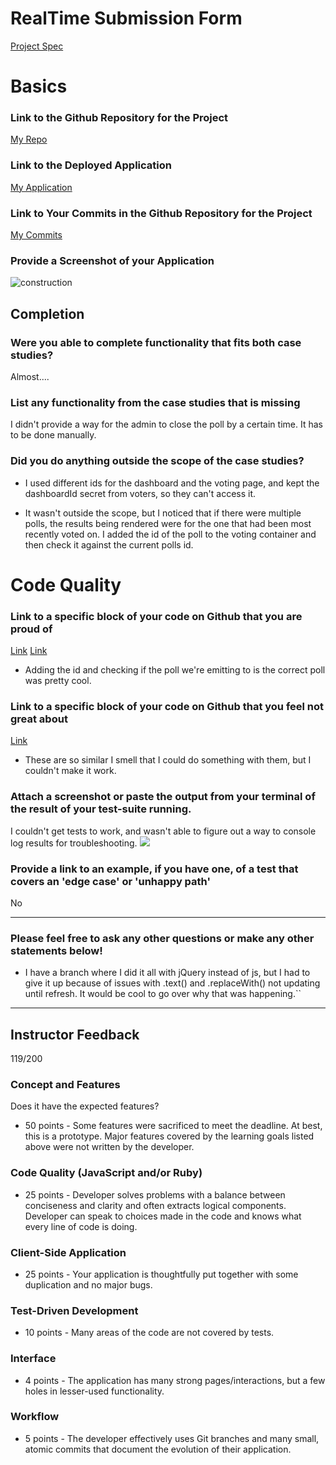 # RealTime Submission Form
[Project Spec](https://github.com/turingschool/curriculum/blob/master/source/projects/real_time.markdown)

# Basics

### Link to the Github Repository for the Project
[My Repo](https://github.com/ShannonPaige/real-time)

### Link to the Deployed Application
[My Application](https://obscure-castle-51089.herokuapp.com/)

### Link to Your Commits in the Github Repository for the Project
[My Commits](https://github.com/ShannonPaige/real-time/commits/master)

### Provide a Screenshot of your Application
![construction](http://g.recordit.co/8z86QS8OPd.gif)

## Completion

### Were you able to complete functionality that fits both case studies?
Almost....

### List any functionality from the case studies that is missing
I didn't provide a way for the admin to close the poll by a certain time. It has
to be done manually.

### Did you do anything outside the scope of the case studies?
* I used different ids for the dashboard and the voting page, and kept the dashboardId secret from voters,
so they can't access it.

* It wasn't outside the scope, but I noticed that if there were multiple polls, the results being rendered
were for the one that had been most recently voted on. I added the id of the poll
to the voting container and then check it against the current polls id.

# Code Quality

### Link to a specific block of your code on Github that you are proud of
[Link](https://github.com/ShannonPaige/real-time/blob/master/lib/find-current-poll.js)
[Link](https://github.com/ShannonPaige/real-time/blob/master/server.js#L55)
* Adding the id and checking if the poll we're emitting to is the correct poll was pretty cool.

### Link to a specific block of your code on Github that you feel not great about
[Link](https://github.com/ShannonPaige/real-time/blob/master/public/client.js#L42-L52)
* These are so similar I smell that I could do something with them, but I couldn't make it work.

### Attach a screenshot or paste the output from your terminal of the result of your test-suite running.
I couldn't get tests to work, and wasn't able to figure out a way to console log results for troubleshooting.
![](http://g.recordit.co/jaEpnTs4w1.gif)

### Provide a link to an example, if you have one, of a test that covers an 'edge case' or 'unhappy path'
No

-----

### Please feel free to ask any other questions or make any other statements below!
* I have a branch where I did it all with jQuery instead of js, but I had to give it up because of issues with
.text() and .replaceWith() not updating until refresh. It would be cool to go over why that was happening.``


-----

## Instructor Feedback

119/200

### Concept and Features

Does it have the expected features?

* 50 points - Some features were sacrificed to meet the deadline. At best, this is a prototype. Major features covered by the learning goals listed above were not written by the developer.

### Code Quality (JavaScript and/or Ruby)

* 25 points - Developer solves problems with a balance between conciseness and clarity and often extracts logical components. Developer can speak to choices made in the code and knows what every line of code is doing.

### Client-Side Application

* 25 points - Your application is thoughtfully put together with some duplication and no major bugs.

### Test-Driven Development

* 10 points - Many areas of the code are not covered by tests.

### Interface

* 4 points - The application has many strong pages/interactions, but a few holes in lesser-used functionality.

### Workflow

* 5 points - The developer effectively uses Git branches and many small, atomic commits that document the evolution of their application.
